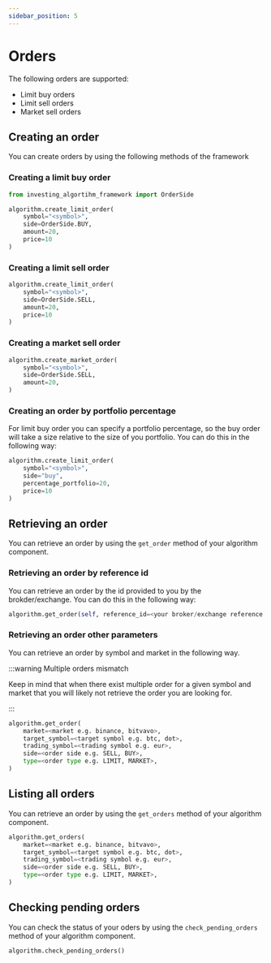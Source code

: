 ```yaml
---
sidebar_position: 5
---
```


# Orders 

The following orders are supported:

* Limit buy orders
* Limit sell orders
* Market sell orders

## Creating an order
You can create orders by using the following methods of the framework

### Creating a limit buy order
```python
from investing_algortihm_framework import OrderSide

algorithm.create_limit_order(
    symbol="<symbol>",
    side=OrderSide.BUY,
    amount=20,
    price=10
)
```

### Creating a limit sell order
```python
algorithm.create_limit_order(
    symbol="<symbol>",
    side=OrderSide.SELL,
    amount=20,
    price=10
)
```

### Creating a market sell order
```python
algorithm.create_market_order(
    symbol="<symbol>",
    side=OrderSide.SELL,
    amount=20,
)
```

### Creating an order by portfolio percentage
For limit buy order you can specify a portfolio percentage, so the buy order will take a size 
relative to the size of you portfolio. You can do this in the following way:
```python
algorithm.create_limit_order(
    symbol="<symbol>",
    side="buy",
    percentage_portfolio=20,
    price=10
)
```

## Retrieving an order
You can retrieve an order by using the `get_order` method of your algorithm component.


### Retrieving an order by reference id
You can retrieve an order by the id provided to you by the brokder/exchange. You can do this in
the following way:
```python
algorithm.get_order(self, reference_id=<your broker/exchange reference id>)
```

### Retrieving an order other parameters
You can retrieve an order by symbol and market in the following way.

:::warning Multiple orders mismatch

Keep in mind that when there exist multiple order for a given symbol and market that you will
likely not retrieve the order you are looking for.

:::

```python
algorithm.get_order(
    market=<market e.g. binance, bitvavo>,
    target_symbol=<target symbol e.g. btc, dot>,
    trading_symbol=<trading symbol e.g. eur>,
    side=<order side e.g. SELL, BUY>,
    type=<order type e.g. LIMIT, MARKET>,
)
```
## Listing all orders
You can retrieve an order by using the `get_orders` method of your algorithm component.

```python
algorithm.get_orders(
    market=<market e.g. binance, bitvavo>,
    target_symbol=<target symbol e.g. btc, dot>,
    trading_symbol=<trading symbol e.g. eur>,
    side=<order side e.g. SELL, BUY>,
    type=<order type e.g. LIMIT, MARKET>,
)
```

## Checking pending orders
You can check the status of your oders by using the `check_pending_orders` method of 
your algorithm component.

```python
algorithm.check_pending_orders()
```